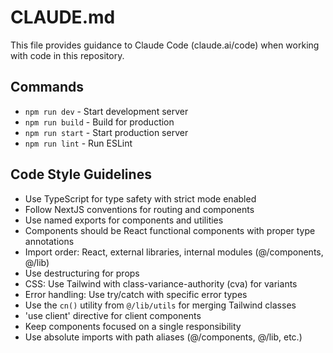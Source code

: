 # CLAUDE.md

This file provides guidance to Claude Code (claude.ai/code) when working with code in this repository.

## Commands
- `npm run dev` - Start development server
- `npm run build` - Build for production
- `npm run start` - Start production server
- `npm run lint` - Run ESLint

## Code Style Guidelines
- Use TypeScript for type safety with strict mode enabled
- Follow NextJS conventions for routing and components
- Use named exports for components and utilities
- Components should be React functional components with proper type annotations
- Import order: React, external libraries, internal modules (@/components, @/lib)
- Use destructuring for props
- CSS: Use Tailwind with class-variance-authority (cva) for variants
- Error handling: Use try/catch with specific error types
- Use the `cn()` utility from `@/lib/utils` for merging Tailwind classes
- 'use client' directive for client components
- Keep components focused on a single responsibility
- Use absolute imports with path aliases (@/components, @/lib, etc.)